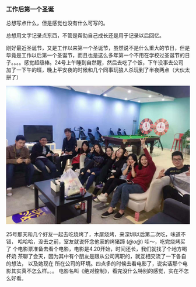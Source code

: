 ### 工作后第一个圣诞

总想写点什么，但是感觉也没有什么可写的。

总想用文字记录点东西，不管是帮助自己成长还是用于记录以后回忆。

刚好最近圣诞节，又是工作以来第一个圣诞节，虽然说不是什么重大的节日，但是
毕竟是工作以后第一个圣诞节，而且也是这么多年第一个不用在学校过圣诞节的日
子。。。。感觉超级棒。24号上午睡到自然醒，然后去吃了个饭，下午没事去公司
加了一下午的班，晚上平安夜的时候和几个同事玩狼人杀玩到了半夜两点（大伙太
拼了）

![浪浪浪](/images/posts/articles/merry.jpeg)

25号那天和几个好友一起去吃烧烤了，木屋烧烤，来深圳以后第二次吃，味道不错，
哈哈哈，没去之前，室友就说怀念他家的烤猪蹄  (*@ο@*) 哇～，吃完烧烤买了
个电影票准备去看个电影，电影是4.20开始，时间还长，我们就找了个地方喝杯奶
茶聊了会天，因为其中有个朋友是跟从公司离职的，就互相交流了一下各自的想法，
以及她现在
所在公司的环境。四点多的时候去看电影了，说实话那个电影其实真不怎么样。。。
电影名叫《绝对控制》，看完没什么特别的感觉，实在不怎么好看。

